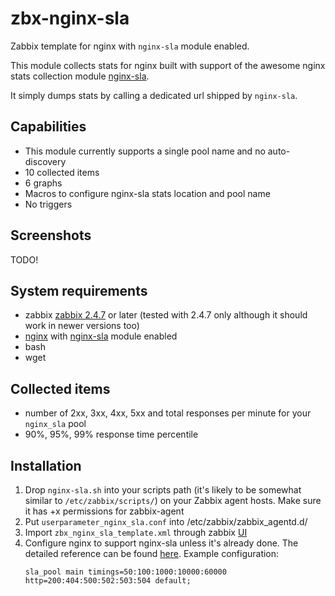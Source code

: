 # zbx-nginx-sla

Zabbix template for nginx with `nginx-sla` module enabled.

This module collects stats for nginx built with support of the awesome nginx stats collection module [nginx-sla](https://github.com/goldenclone/nginx-sla/blob/master/README.en.md).

It simply dumps stats by calling a dedicated url shipped by `nginx-sla`.

## Capabilities
- This module currently supports a single pool name and no auto-discovery
- 10 collected items
- 6 graphs
- Macros to configure nginx-sla stats location and pool name
- No triggers

## Screenshots
TODO!

## System requirements

- zabbix [zabbix 2.4.7](https://www.zabbix.com/documentation/2.4/manual/introduction/whatsnew247) or later (tested with 2.4.7 only although it should work in newer versions too)
- [nginx](http://nginx.org/) with [nginx-sla](http://nginx.org/) module enabled
- bash
- wget

## Collected items

- number of 2xx, 3xx, 4xx, 5xx and total responses per minute for your `nginx_sla` pool
- 90%, 95%, 99% response time percentile


## Installation

1. Drop `nginx-sla.sh` into your scripts path (it's likely to be somewhat similar to `/etc/zabbix/scripts/`) on your Zabbix agent hosts. Make sure it has +x permissions for zabbix-agent
2. Put `userparameter_nginx_sla.conf` into /etc/zabbix/zabbix_agentd.d/
3. Import `zbx_nginx_sla_template.xml` through zabbix [UI](https://www.zabbix.com/documentation/2.4/manual/web_interface/frontend_sections/configuration/templates?s[]=templates&s[]=export&s[]=import)
4. Configure nginx to support nginx-sla unless it's already done. The detailed reference can be found [here](https://github.com/goldenclone/nginx-sla/blob/master/README.en.md). Example configuration:
    ```
    sla_pool main timings=50:100:1000:10000:60000 http=200:404:500:502:503:504 default;
    ```

